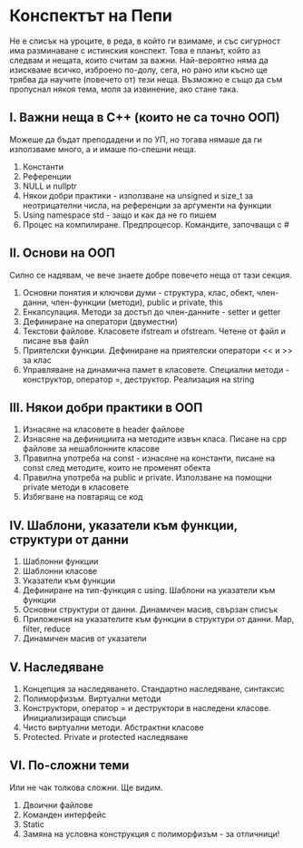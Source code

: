 # Конспектът на Пепи

Не е списък на уроците, в реда, в който ги взимаме, и със сигурност има разминаване с истинския конспект.
Това е планът, който аз следвам и нещата, които считам за важни.
Най-вероятно няма да изискваме всичко, изброено по-долу, сега, но рано или късно ще трябва да научите (повечето от) тези неща.
Възможно е също да съм пропуснал някоя тема, моля за извинение, ако стане така.

## I. Важни неща в С++ (които не са точно ООП)

Можеше да бъдат преподадени и по УП, но тогава нямаше да ги използваме много, а и имаше по-спешни неща.

1. Константи
2. Референции
3. NULL и nullptr
4. Някои добри практики - използване на unsigned  и size_t за неотрицателни числа, на референции за аргументи на функции
5. Using namespace std - защо и как да не го пишем
6. Процес на компилиранe. Предпроцесор. Командите, започващи с #

## II. Основи на ООП

Силно се надявам, че вече знаете добре повечето неща от тази секция.

1. Основни понятия и ключови думи - структура, клас, обект, член-данни, член-функции (методи), public и private, this
2. Енкапсулация. Методи за достъп до член-данните - setter и getter
3. Дефиниране на оператори (двуместни)
4. Текстови файлове. Класовете ifstream и ofstream. Четене от файл и писане във файл
5. Приятелски функции. Дефиниране на приятелски оператори << и >> за клас
6. Управляване на динамична памет в класовете. Специални методи - конструктор, оператор =, деструктор. Реализация на string

## III. Някои добри практики в ООП

1. Изнасяне на класовете в header файлове
2. Изнасяне на дефинициита на методите извън класа. Писане на cpp файлове за нешаблонните класове
3. Правилна употреба на const - изнасяне на константи, писане на const след методите, които не променят обекта
4. Правилна употреба на public и private. Използване на помощни private методи в класовете
5. Избягване на повтарящ се код

## IV. Шаблони, указатели към функции, структури от данни

1. Шаблонни функции
2. Шаблонни класове
3. Указатели към функции
4. Дефиниране на тип-функция с using. Шаблони на указатели към функции
5. Основни структури от данни. Динамичен масив, свързан списък
6. Приложения на указателите към функции в структури от данни. Map, filter, reduce
7. Динамичен масив от указатели

## V. Наследяване

1. Концепция за наследяването. Стандартно наследяване, синтаксис
2. Полиморфизъм. Виртуални методи
3. Конструктори, оператор = и деструктори в наследени класове. Инициализиращи списъци
4. Чисто виртуални методи. Абстрактни класове
5. Protected. Private и protected наследяване

## VI. По-сложни теми

Или не чак толкова сложни. Ще видим.

1. Двоични файлове
2. Команден интерфейс
3. Static
4. Замяна на условна конструкция с полиморфизъм - за отличници!
